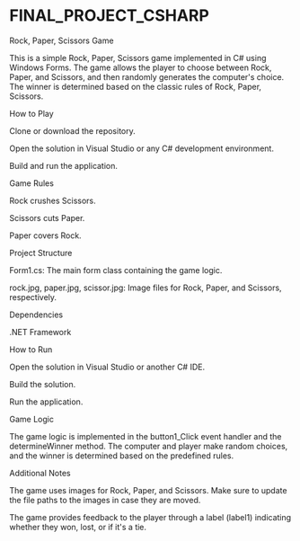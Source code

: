 # FINAL_PROJECT_CSHARP


Rock, Paper, Scissors Game

This is a simple Rock, Paper, Scissors game implemented in C# using Windows Forms. The game allows the player to choose between Rock, Paper, and Scissors, and then randomly generates the computer's choice. The winner is determined based on the classic rules of Rock, Paper, Scissors.


How to Play

Clone or download the repository.

Open the solution in Visual Studio or any C# development environment.

Build and run the application.


Game Rules

Rock crushes Scissors.

Scissors cuts Paper.

Paper covers Rock.


Project Structure

Form1.cs: The main form class containing the game logic.

rock.jpg, paper.jpg, scissor.jpg: Image files for Rock, Paper, and Scissors, respectively.


Dependencies

.NET Framework


How to Run

Open the solution in Visual Studio or another C# IDE.

Build the solution.

Run the application.


Game Logic

The game logic is implemented in the button1_Click event handler and the determineWinner method. The computer and player make random choices, and the winner is determined based on the predefined rules.


Additional Notes

The game uses images for Rock, Paper, and Scissors. Make sure to update the file paths to the images in case they are moved.

The game provides feedback to the player through a label (label1) indicating whether they won, lost, or if it's a tie.
